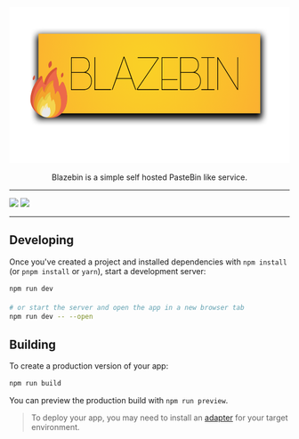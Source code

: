 <p align="center">
  <img height="280" src="logo.png" />
  <p align="center">Blazebin is a simple self hosted PasteBin like service.</p> 
  <hr/>
</p>

<img src="https://blazebin.net/r/PuKLra.png" />
<img src="https://camo.githubusercontent.com/baf018af52a290615038b2ba5802e6487c6e5406ce6d90d73fcf2b122634253e/68747470733a2f2f626c617a6562696e2e6e65742f722f4e79716d30752e706e67" />

<hr />

## Developing

Once you've created a project and installed dependencies with `npm install` (or `pnpm install` or `yarn`), start a development server:

```bash
npm run dev

# or start the server and open the app in a new browser tab
npm run dev -- --open
```

## Building

To create a production version of your app:

```bash
npm run build
```

You can preview the production build with `npm run preview`.

> To deploy your app, you may need to install an [adapter](https://kit.svelte.dev/docs/adapters) for your target environment.
